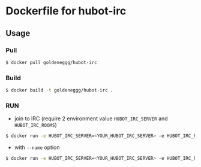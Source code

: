 # Dockerfile for hubot-irc

## Usage

### Pull

```bash
$ docker pull goldeneggg/hubot-irc
```

### Build

```bash
$ docker build -t goldeneggg/hubot-irc .
```

### RUN

* join to IRC (require 2 environment value `HUBOT_IRC_SERVER` and `HUBOT_IRC_ROOMS`)

```bash
$ docker run -e HUBOT_IRC_SERVER=<YOUR_HUBOT_IRC_SERVER> -e HUBOT_IRC_ROOMS=<YOUR_HUBOT_IRC_ROOM> -t -d goldeneggg/hubot-irc
```

* with `--name` option

```bash
$ docker run -e HUBOT_IRC_SERVER=<YOUR_HUBOT_IRC_SERVER> -e HUBOT_IRC_ROOM=<YOUR_HUBOT_IRC_ROOM> -t -d goldeneggg/hubot-irc --name hoge
```
